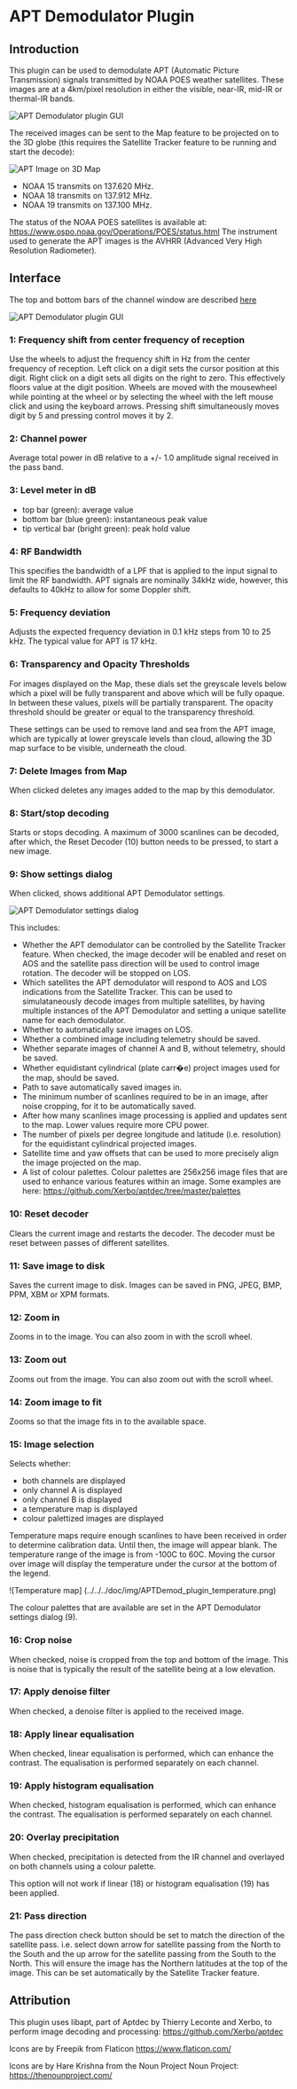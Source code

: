 <h1>APT Demodulator Plugin</h1>

<h2>Introduction</h2>

This plugin can be used to demodulate APT (Automatic Picture Transmission) signals transmitted by NOAA POES weather satellites. These images are at a 4km/pixel resolution in either the visible, near-IR, mid-IR or thermal-IR bands.

![APT Demodulator plugin GUI](../../../doc/img/APTDemod_plugin.png)

The received images can be sent to the Map feature to be projected on to the 3D globe (this requires the Satellite Tracker feature to be running and start the decode):

![APT Image on 3D Map](../../../doc/img/APTDemod_plugin_map.png)

* NOAA 15 transmits on 137.620 MHz.
* NOAA 18 transmits on 137.912 MHz.
* NOAA 19 transmits on 137.100 MHz.

The status of the NOAA POES satellites is available at: https://www.ospo.noaa.gov/Operations/POES/status.html The instrument used to generate the APT images is the AVHRR (Advanced Very High Resolution Radiometer).

<h2>Interface</h2>

The top and bottom bars of the channel window are described [here](../../../sdrgui/channel/readme.md)

![APT Demodulator plugin GUI](../../../doc/img/APTDemod_plugin_settings.png)

<h3>1: Frequency shift from center frequency of reception</h3>

Use the wheels to adjust the frequency shift in Hz from the center frequency of reception. Left click on a digit sets the cursor position at this digit. Right click on a digit sets all digits on the right to zero. This effectively floors value at the digit position. Wheels are moved with the mousewheel while pointing at the wheel or by selecting the wheel with the left mouse click and using the keyboard arrows. Pressing shift simultaneously moves digit by 5 and pressing control moves it by 2.

<h3>2: Channel power</h3>

Average total power in dB relative to a +/- 1.0 amplitude signal received in the pass band.

<h3>3: Level meter in dB</h3>

  - top bar (green): average value
  - bottom bar (blue green): instantaneous peak value
  - tip vertical bar (bright green): peak hold value

<h3>4: RF Bandwidth</h3>

This specifies the bandwidth of a LPF that is applied to the input signal to limit the RF bandwidth. APT signals are nominally 34kHz wide, however, this defaults to 40kHz to allow for some Doppler shift.

<h3>5: Frequency deviation</h3>

Adjusts the expected frequency deviation in 0.1 kHz steps from 10 to 25 kHz. The typical value for APT is 17 kHz.

<h3>6: Transparency and Opacity Thresholds</h3>

For images displayed on the Map, these dials set the greyscale levels below which a pixel will be fully transparent and above which will be fully opaque. In between these values, pixels will be partially transparent. The opacity threshold should be greater or equal to the transparency threshold.

These settings can be used to remove land and sea from the APT image, which are typically at lower greyscale levels than cloud, allowing the 3D map surface to be visible, underneath the cloud.

<h3>7: Delete Images from Map</h3>

When clicked deletes any images added to the map by this demodulator.

<h3>8: Start/stop decoding</h3>

Starts or stops decoding. A maximum of 3000 scanlines can be decoded, after which, the Reset Decoder (10) button needs to be pressed, to start a new image.

<h3>9: Show settings dialog</h3>

When clicked, shows additional APT Demodulator settings.

![APT Demodulator settings dialog](../../../doc/img/APTDemod_plugin_settingsdialog.png)

This includes:

   - Whether the APT demodulator can be controlled by the Satellite Tracker feature. When checked, the image decoder will be enabled and reset on AOS and the satellite pass direction will be used to control image rotation. The decoder will be stopped on LOS.
   - Which satellites the APT demodulator will respond to AOS and LOS indications from the Satellite Tracker. This can be used to simulataneously decode images from multiple satellites, by having multiple instances of the APT Demodulator and setting a unique satellite name for each demodulator.
   - Whether to automatically save images on LOS.
   - Whether a combined image including telemetry should be saved.
   - Whether separate images of channel A and B, without telemetry, should be saved.
   - Whether equidistant cylindrical (plate carr�e) project images used for the map, should be saved.
   - Path to save automatically saved images in.
   - The minimum number of scanlines required to be in an image, after noise cropping, for it to be automatically saved.
   - After how many scanlines image processing is applied and updates sent to the map. Lower values require more CPU power.
   - The number of pixels per degree longitude and latitude (i.e. resolution) for the equidistant cylindrical projected images.
   - Satellite time and yaw offsets that can be used to more precisely align the image projected on the map.
   - A list of colour palettes. Colour palettes are 256x256 image files that are used to enhance various features within an image. Some examples are here: https://github.com/Xerbo/aptdec/tree/master/palettes

<h3>10: Reset decoder</h3>

Clears the current image and restarts the decoder. The decoder must be reset between passes of different satellites.

<h3>11: Save image to disk</h3>

Saves the current image to disk. Images can be saved in PNG, JPEG, BMP, PPM, XBM or XPM formats.

<h3>12: Zoom in</h3>

Zooms in to the image. You can also zoom in with the scroll wheel.

<h3>13: Zoom out</h3>

Zooms out from the image. You can also zoom out with the scroll wheel.

<h3>14: Zoom image to fit</h3>

Zooms so that the image fits in to the available space.

<h3>15: Image selection</h3>

Selects whether:

   - both channels are displayed
   - only channel A is displayed
   - only channel B is displayed
   - a temperature map is displayed
   - colour palettized images are displayed

Temperature maps require enough scanlines to have been received in order to determine calibration data. Until then, the image will appear blank.
The temperature range of the image is from -100C to 60C. Moving the cursor over image will display the temperature under the cursor at the bottom of the legend.

![Temperature map] (../../../doc/img/APTDemod_plugin_temperature.png)

The colour palettes that are available are set in the APT Demodulator settings dialog (9).

<h3>16: Crop noise</h3>

When checked, noise is cropped from the top and bottom of the image. This is noise that is typically the result of the satellite being at a low elevation.

<h3>17: Apply denoise filter</h3>

When checked, a denoise filter is applied to the received image.

<h3>18: Apply linear equalisation</h3>

When checked, linear equalisation is performed, which can enhance the contrast. The equalisation is performed separately on each channel.

<h3>19: Apply histogram equalisation</h3>

When checked, histogram equalisation is performed, which can enhance the contrast. The equalisation is performed separately on each channel.

<h3>20: Overlay precipitation</h3>

When checked, precipitation is detected from the IR channel and overlayed on both channels using a colour palette.

This option will not work if linear (18) or histogram equalisation (19) has been applied.

<h3>21: Pass direction</h3>

The pass direction check button should be set to match the direction of the satellite pass.
i.e. select down arrow for satellite passing from the North to the South and the up arrow for the satellite passing from the South to the North.
This will ensure the image has the Northern latitudes at the top of the image.
This can be set automatically by the Satellite Tracker feature.

<h2>Attribution</h2>

This plugin uses libapt, part of Aptdec by Thierry Leconte and Xerbo, to perform image decoding and processing: https://github.com/Xerbo/aptdec

Icons are by Freepik from Flaticon https://www.flaticon.com/

Icons are by Hare Krishna from the Noun Project Noun Project: https://thenounproject.com/
